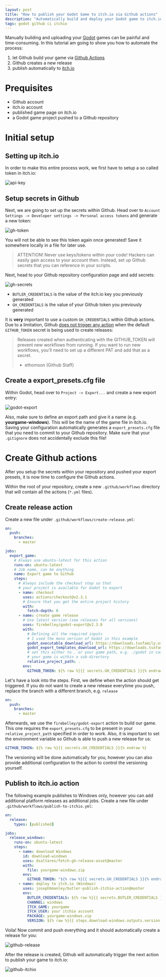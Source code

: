 ```yaml
---
layout: post
title: "How to publish your Godot Game to itch.io via Github actions"
description: "Automatically build and deploy your Godot game to itch.io via Github actions."
tags: godot github ci itchio
---
```

Manually building and uploading your [Godot](https://godotengine.org) games can be painful and time-consuming. In this tutorial am going to show you how to automate the process:

1. let Github build your game via [Github Actions](https://github.com/actions)
2. Github creates a new release
3. publish automatically to [itch.io](https://itch.io)

# Prequisites

- Github account
- itch.io account
- published game page on itch.io
- a Godot game project pushed to a Github repository

# Initial setup

## Setting up itch.io

In order to make this entire process work, we first have to setup a so called token in itch.io:

![api-key](/public/media/create-new-api-key.png)

## Setup secrets in Github

Next, we are going to set up the secrets within Github. Head over to `Account Settings -> Developer settings -> Personal access tokens` and generate a new token:

![gh-token](/public/media/github-create-token.PNG)

You will not be able to see this token again once generated! Save it somewhere locally in a file for later use.

> ATTENTION! Never use keys/tokens within your code! Hackers can easily gain access to your account then. Instead, set up Github secrets that you can reference in your scripts.

Next, head to your Github repository configuration page and add secrets:

![gh-secrets](/public/media/github-create-secrets.PNG)

- `BUTLER_CREDENTIALS` is the value of the itch.io key you previously generated
- `GH_CREDENTIALS` is the value of your Github token you previously generated

It is **very** important to use a custom `GH_CREDENTIALS` within Github actions. Due to a limitation, Github [does not trigger any action](https://github.community/t/workflow-set-for-on-release-not-triggering-not-showing-up/16286/5) when the default `GITHUB_TOKEN` secret is being used to create releases:

> Releases created when authenticating with the GITHUB_TOKEN will prevent new workflows from running.
> If you want to run new workflows, you’ll need to set up a different PAT and add that as a secret.
>
> - ethomson (Github Staff)

## Create a export_presets.cfg file

Within Godot, head over to `Project -> Export...` and create a new export entry:

![godot-export](/public/media/godot-export-project.PNG)

Also, make sure to define an export path and give it a name (e.g. **yourgame-windows**). This will be the name of the game file in itch.io. Saving your configuration automatically generates a `export_presets.cfg` file that you need to commit to your Github repository. Make sure that your `.gitignore` does not accidentally exclude this file!

# Create Github actions

After you setup the secrets within your repository and pushed your export presets, it is now time to configure the Github actions.

Within the root of your repository, create a new `.github/workflows` directory that will contain all the actions (`*.yml` files).

## Create release action

Create a new file under `.github/workflows/create-release.yml`:

```yaml
on:
  push:
    branches:
      - master

jobs:
  export_game:
    # Always use ubuntu-latest for this action
    runs-on: ubuntu-latest
    # Job name, can be anything
    name: Export game to Github
    steps:
      # Always include the checkout step so that
      # your project is available for Godot to export
      - name: checkout
        uses: actions/checkout@v2.3.1
        # Ensure that you get the entire project history
        with:
          fetch-depth: 0
      - name: create game release
        # Use latest version (see releases for all versions)
        uses: firebelley/godot-export@v2.3.0
        with:
          # Defining all the required inputs
          # I used the mono version of Godot in this example
          godot_executable_download_url: https://downloads.tuxfamily.org/godotengine/3.2.2/mono/Godot_v3.2.2-stable_mono_linux_headless_64.zip
          godot_export_templates_download_url: https://downloads.tuxfamily.org/godotengine/3.2.2/mono/Godot_v3.2.2-stable_mono_export_templates.tpz
          # set this either to . or your game path, e.g. ./godot in case
          # your game is within a sub-directory
          relative_project_path: .
        env:
          GITHUB_TOKEN: ${% raw %}{{ secrets.GH_CREDENTIALS }}{% endraw %}
```
Let's have a look into the steps. First, we define when the action should get triggered. If you do not want to create a new release
everytime you push, replace the branch with a different branch, e.g. `release`
```yaml
on:
  push:
    branches:
      - master
```
Afterwards, we use the `firebelley/godot-export` action to build our game. This one requires the `export_presets.cfg`  to be present in your `relative_project_path` specified in order to work. Also, it is important to set the environment variable so Github is able to push a new release for us:
```yaml
GITHUB_TOKEN: ${% raw %}{{ secrets.GH_CREDENTIALS }}{% endraw %}
```
The versioning will be done automatically for you, however you can also provide additional configuration to the action to control the versioning yourself.

## Publish to itch.io action

The following example publishes to Windows only, however you can add additional platform releases as additional jobs. Create a new file under `.github/workflows/publish-to-itchio.yml`:

```yaml
on:
  release:
    types: [published]

jobs:
  release_windows:
    runs-on: ubuntu-latest
    steps:
      - name: download Windows
        id: download-windows
        uses: dsaltares/fetch-gh-release-asset@master
        with:
          file: yourgame-windows.zip
        env:
          GITHUB_TOKEN: "${% raw %}{{ secrets.GH_CREDENTIALS }}{% endraw %}"
      - name: deploy to itch.io (Windows)
        uses: josephbmanley/butler-publish-itchio-action@master
        env:
          BUTLER_CREDENTIALS: ${% raw %}{{ secrets.BUTLER_CREDENTIALS }}{% endraw %}
          CHANNEL: windows
          ITCH_GAME: yourgame
          ITCH_USER: your itchio account
          PACKAGE: yourgame-windows.zip
          VERSION: ${% raw %}{{ steps.download-windows.outputs.version }}{% endraw %}
```

Voila! Now commit and push everything and it should automatically create a release for you:

![github-release](/public/media/github-create-release.PNG)

After the release is created, Github will automatically trigger the next action to publish your game to itch.io:

![github-itchio](/public/media/github-export-to-itch.PNG)
